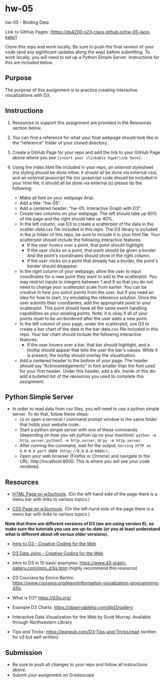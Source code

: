 # hw-05
hw-05 - Binding Data

Link to GitHub Pages: [https://ds4200-s23-class.github.io/hw-05-jacq-kate/]

Clone this repo and work locally. Be sure to push the final version of your code (and any significant updates along the way) before submitting. To work locally, you will need to set up a Python Simple Server. Instructions for this are included below.  

## Purpose

The purpose of this assignment is to practice creating interactive visualizations with D3.  

## Instructions

1. Resources to support this assignment are provided in the Resources section below.  

1. You can find a reference for what your final webpage should look like in the "reference" folder of your cloned directory. 

1. Create a GitHub Page for your repo and add the link to your GitHub Page above where you see `[insert your clickable hyperlink here]`. 

1. Using the index.html file included in your repo, an *external* stylesheet (no styling should be done inline; it should all be done via external css), and an *external* javascript file (no javascript code should be included in your html file; it should all be done via external js) please do the following: 

   - Make all font on your webpage Arial. 
   - Add a title: "hw-05".
   - Add a centered header: "hw-05: Interactive Graph with D3".
   - Create two columns on your webpage. The left should take up 60% of the page and the right should take up 40%. 
   - In the left column, use D3 to create a scatterplot of the data in the scatter-data.csv file included in this repo. The D3 library is included in the js folder of this repo; be sure to include it in your html file. Your scatterplot should include the following interactive features:
      - If the user hovers over a point, that point should highlight.  
      - If the user clicks on a point, that point should be given a border. And the point's coordinates should show in the right column. 
      - If the user clicks on a point that already has a border, the point's border should disappear. 
   - In the right column of your webpage, allow the user to input coordinates for a new point they want to add to the scatterplot. You may restrict inputs to integers between 1 and 9 so that you do not need to change your scatterplot scale from earlier. You can be creative in how you solicit points from the user, but if you need an idea for how to start, try emulating the reference solution. Once the user submits their coordiantes, add the appropriate point to your scatterplot. This point should have all the same event handling capabilities as your existing points. Note: it is okay if all of your points reset to be un-bordered after the user adds a new point.  
   - In the left column of your page, under the scatterplot, use D3 to create a bar chart of the data in the bar-data.csv file included in this repo. Your bar chart should include the following interactive features:
      - If the user hovers over a bar, that bar should highlight, and a tooltip should appear that tells the user the bar's values. While it is present, the tooltip should overlay the visualization.   
   - Add a centered header to the bottom of your page. The header should say "Acknowledgements" in font smaller than the font used for your first header. Under this header, add a div. Inside of this div add a bulleted list of the resources you used to complete this assignment.  

## Python Simple Server

- In order to read data from csv files, you will need to use a python simple server. To do that, follow these steps:
  - `CD` or open a terminal / command prompt window in the same folder that holds your website code.
  - Start a python simple server with one of these commands (depending on how you set python up on your machine): `python -m http.server`, `python3 -m http.server`, or `py -m http.server`. 
  - After running the command, wait for the output: `Serving HTTP on 0.0.0.0 port 8000 (http://0.0.0.0:8000/)`.
  - Open your web browser (Firefox or Chrome) and navigate to the URL: http://localhost:8000. This is where you will see your code rendered. 

## Resources 

* [HTML Page on w3schools](https://www.w3schools.com/html/default.asp). (On the left-hand side of the page there is a menu bar with links to various topics.) 

* [CSS Page on w3schools](https://www.w3schools.com/css/default.asp). (On the left-hand side of the page there is a menu bar with links to various topics.) 

**Note that there are different versions of D3 (we are using version 6), so make sure the tutorials you use are up-to-date (or you at least understand what is different about v6 versus older versions).**

* [Intro to D3 - Creative Coding for the Web](https://www.fluidencodings.com/teaching-materials/cc-for-the-web/v1/page.php?pid=svg)

* [D3 Data Joins - Creative Coding for the Web](https://www.fluidencodings.com/teaching-materials/cc-for-the-web/v1/page.php?pid=data-joins) 

* Intro to D3 in 10 basic examples: https://www.d3-graph-gallery.com/intro_d3js.html (highly recommend this resource)

* D3 Coursera by Enrico Bertini: https://www.coursera.org/learn/information-visualization-programming-d3js

* What is D3? https://d3js.org/

* Example D3 Charts: https://observablehq.com/@d3/gallery

* Interactive Data Visualization for the Web by Scott Murray: Available through Northeastern Library

* Tips and Tricks: https://leanpub.com/D3-Tips-and-Tricks/read (written for v3 but well written)

## Submission

* Be sure to push all changes to your repo and follow all instructions above. 
* Submit your assignment on Gradescope  

